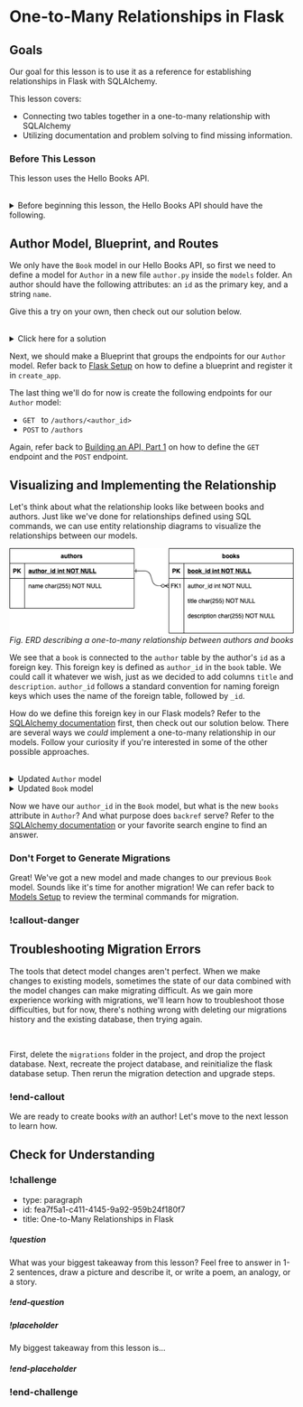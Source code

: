 # One-to-Many Relationships in Flask

## Goals

Our goal for this lesson is to use it as a reference for establishing relationships in Flask with SQLAlchemy.

This lesson covers:

- Connecting two tables together in a one-to-many relationship with SQLAlchemy
- Utilizing documentation and problem solving to find missing information.

### Before This Lesson

This lesson uses the Hello Books API.

<br />

<details>
    <summary>
        Before beginning this lesson, the Hello Books API should have the following.
    </summary>

- A `hello_books_development` database
- A `book` table defined
- A `Book` model defined
- Endpoints defined for these RESTful routes:
- `GET` to `/books`
- `POST` to `/books`
- `GET` to `/books/<book_id>`
- `PUT` to `/books/<book_id>`
- `DELETE` to `/books/<book_id>`

The `Book` model and table should have the following columns:

- `id`
- `title`
- `description`

</details>


## Author Model, Blueprint, and Routes

We only have the `Book` model in our Hello Books API, so first we need to define a model for `Author` in a new file `author.py` inside the `models` folder. An author should have the following attributes: an `id` as the primary key, and a string `name`.

Give this a try on your own, then check out our solution below.

<br />

<details>
  <summary>Click here for a solution</summary>

  ``` python
  from app import db

  class Author:
    id = db.Column(db.Integer, primary_key=True, autoincrement=True)
    name = db.Column(db.String)
  ```
</details>


Next, we should make a Blueprint that groups the endpoints for our `Author` model. Refer back to [Flask Setup](../requests-and-responses-in-flask/flask-hello-books.md) on how to define a blueprint and register it in `create_app`.

The last thing we'll do for now is create the following endpoints for our `Author` model:
- `GET ` to `/authors/<author_id>`
- `POST` to `/authors`

Again, refer back to [Building an API, Part 1](../building-an-api/read.md) on how to define the `GET` endpoint and the `POST` endpoint.


## Visualizing and Implementing the Relationship

Let's think about what the relationship looks like between books and authors. Just like we've done for relationships defined using SQL commands, we can use entity relationship diagrams to visualize the relationships between our models.

![An entity relationship diagram describing a one-to-many relationship between authors and books](../assets/one-to-many-relationships-in-flask_erd.png)  
_Fig. ERD describing a one-to-many relationship between authors and books_

We see that a `book` is connected to the `author` table by the author's `id` as a foreign key. This foreign key is defined as `author_id` in the `book` table. We could call it whatever we wish, just as we decided to add columns `title` and `description`. `author_id` follows a standard convention for naming foreign keys which uses the name of the foreign table, followed by `_id`.

How do we define this foreign key in our Flask models? Refer to the [SQLAlchemy documentation](https://docs.sqlalchemy.org/en/14/orm/basic_relationships.html#one-to-many) first, then check out our solution below. There are several ways we _could_ implement a one-to-many relationship in our models. Follow your curiosity if you're interested in some of the other possible approaches.

<br />

<details>
  <summary>Updated <code>Author</code> model</summary>

  ```python
  from app import db

  class Author:
    id = db.Column(db.Integer, primary_key=True, autoincrement=True)
    name = db.Column(db.String)
    books = db.relationship("Book", backref="author")
  ```
</details>

<details>
  <summary>Updated <code>Book</code> model</summary>

  ```python
  from app import db


  class Book(db.Model):
    id = db.Column(db.Integer, primary_key=True, autoincrement=True)
    title = db.Column(db.String)
    description = db.Column(db.String)
    author_id = db.Column(db.Integer, db.ForeignKey('author.id'))
  ```
</details>

Now we have our `author_id` in the `Book` model, but what is the new `books` attribute in `Author`? And what purpose does `backref` serve? Refer to the [SQLAlchemy documentation](https://docs.sqlalchemy.org/en/14/orm/basic_relationships.html#one-to-many) or your favorite search engine to find an answer.

### Don't Forget to Generate Migrations

Great! We've got a new model and made changes to our previous `Book` model. Sounds like it's time for another migration! We can refer back to [Models Setup](../building-an-api/models-setup.md) to review the terminal commands for migration.

### !callout-danger

## Troubleshooting Migration Errors

The tools that detect model changes aren't perfect. When we make changes to existing models, sometimes the state of our data combined with the model changes can make migrating difficult. As we gain more experience working with migrations, we'll learn how to troubleshoot those difficulties, but for now, there's nothing wrong with deleting our migrations history and the existing database, then trying again.

<br/>

First, delete the `migrations` folder in the project, and drop the project database. Next, recreate the project database, and reinitialize the flask database setup. Then rerun the migration detection and upgrade steps.

### !end-callout

We are ready to create books _with_ an author! Let's move to the next lesson to learn how.

## Check for Understanding

<!-- Question Takeaway -->
<!-- prettier-ignore-start -->
### !challenge
* type: paragraph
* id: fea7f5a1-c411-4145-9a92-959b24f180f7
* title: One-to-Many Relationships in Flask
##### !question

What was your biggest takeaway from this lesson? Feel free to answer in 1-2 sentences, draw a picture and describe it, or write a poem, an analogy, or a story.

##### !end-question
##### !placeholder

My biggest takeaway from this lesson is...

##### !end-placeholder
### !end-challenge
<!-- prettier-ignore-end -->
